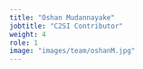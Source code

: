 ```yaml
---
title: "Oshan Mudannayake"
jobtitle: "C2SI Contributor"
weight: 4
role: 1
image: "images/team/oshanM.jpg"
---
```


